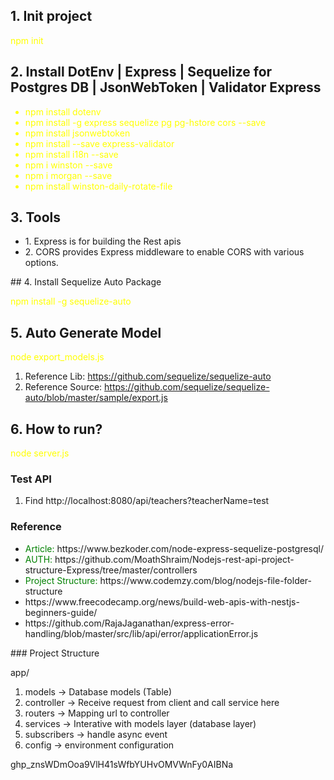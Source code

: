 ## 1. Init project

<span style="color: yellow">npm init</span>

## 2. Install DotEnv | Express | Sequelize for Postgres DB | JsonWebToken | Validator Express

<ul>
    <li style="color: yellow">npm install dotenv</li>
    <li style="color: yellow">npm install -g express sequelize pg pg-hstore cors --save</li>
    <li style="color: yellow">npm install jsonwebtoken</li>
    <li style="color: yellow">npm install --save express-validator</li>
    <li style="color: yellow">npm install i18n --save</li>
    <li style="color: yellow">npm i winston --save</li>
    <li style="color: yellow">npm i morgan --save</li>
    <li style="color: yellow">npm install winston-daily-rotate-file</li>
</ul>

## 3. Tools
<ul>
    <li>1. Express is for building the Rest apis</li>
    <li>2. CORS provides Express middleware to enable CORS with various options.</li>
</ul>
## 4. Install Sequelize Auto Package

<span style="color: yellow">npm install -g sequelize-auto</span>

## 5. Auto Generate Model

<span style="color: yellow">node export_models.js</span>

1. Reference Lib: https://github.com/sequelize/sequelize-auto
2. Reference Source: https://github.com/sequelize/sequelize-auto/blob/master/sample/export.js

## 6. How to run?

<span style="color: yellow">node server.js</span>

### Test API

1. Find http://localhost:8080/api/teachers?teacherName=test

### Reference

<ul>
    <li><span style="color: green">Article: </span> https://www.bezkoder.com/node-express-sequelize-postgresql/ </li>
    <li><span style="color: green">AUTH: </span>https://github.com/MoathShraim/Nodejs-rest-api-project-structure-Express/tree/master/controllers</li>
    <li><span style="color: green">Project Structure: </span>https://www.codemzy.com/blog/nodejs-file-folder-structure</li>
    <li>https://www.freecodecamp.org/news/build-web-apis-with-nestjs-beginners-guide/</li>
    <li>https://github.com/RajaJaganathan/express-error-handling/blob/master/src/lib/api/error/applicationError.js</li>
</ul>
### Project Structure

app/

1. models -> Database models (Table)
1. controller -> Receive request from client and call service here
1. routers -> Mapping url to controller
1. services -> Interative with models layer (database layer)
1. subscribers -> handle async event
1. config -> environment configuration


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